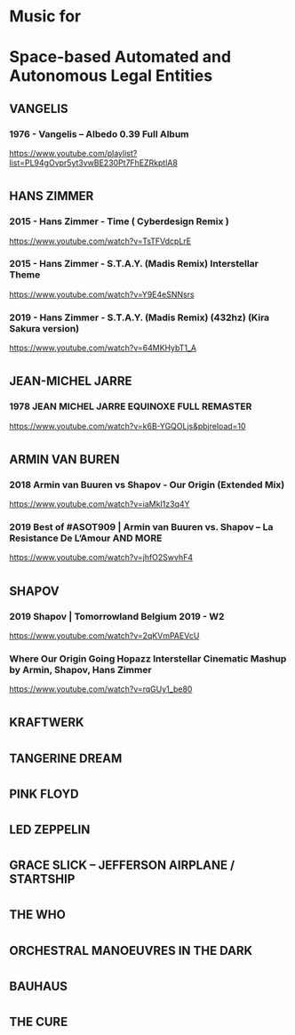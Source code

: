# **Music for** 
# **Space-based Automated and Autonomous Legal Entities**


## **VANGELIS**

### **1976 - Vangelis – Albedo 0.39 Full Album**
https://www.youtube.com/playlist?list=PL94gOvpr5yt3vwBE230Pt7FhEZRkptlA8

#

## **HANS ZIMMER**

### **2015 - Hans Zimmer - Time ( Cyberdesign Remix )**
https://www.youtube.com/watch?v=TsTFVdcpLrE

### **2015 - Hans Zimmer - S.T.A.Y. (Madis Remix) Interstellar Theme**
https://www.youtube.com/watch?v=Y9E4eSNNsrs

### **2019 - Hans Zimmer - S.T.A.Y. (Madis Remix) (432hz) (Kira Sakura version)**
https://www.youtube.com/watch?v=64MKHybT1_A

#

## **JEAN-MICHEL JARRE**

### **1978 JEAN MICHEL JARRE EQUINOXE FULL REMASTER**
https://www.youtube.com/watch?v=k6B-YGQOLjs&pbjreload=10

#

## **ARMIN VAN BUREN**

### **2018 Armin van Buuren vs Shapov - Our Origin (Extended Mix)**
https://www.youtube.com/watch?v=iaMkI1z3q4Y

### **2019 Best of #ASOT909 | Armin van Buuren vs. Shapov – La Resistance De L’Amour AND MORE**
https://www.youtube.com/watch?v=jhfO2SwvhF4

#

## **SHAPOV**

### **2019 Shapov | Tomorrowland Belgium 2019 - W2**
https://www.youtube.com/watch?v=2qKVmPAEVcU

### **Where Our Origin Going Hopazz Interstellar Cinematic Mashup by Armin, Shapov, Hans Zimmer**
https://www.youtube.com/watch?v=rqGUy1_be80

#

## **KRAFTWERK**


#

## **TANGERINE DREAM**


#

## **PINK FLOYD**


#

## **LED ZEPPELIN**


#

## **GRACE SLICK – JEFFERSON AIRPLANE / STARTSHIP**


#

## **THE WHO**


#

## **ORCHESTRAL MANOEUVRES IN THE DARK**


#

## **BAUHAUS**


#

## **THE CURE**

